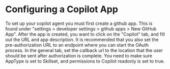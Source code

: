 Configuring a Copilot App
=========================

To set up your copilot agent you must first create a github app.  This is found under "settings > developer settings > github apps > New GitHub App".  After the app is created, you want to click on the "Copilot" tab, and fill out the URL and app description.  It is recommended that you also set the pre-authorization URL to an endpoint where you can start the OAuth process.  In the general tab, set the callback url to the location that the user should be sent after authorization is complete. You need to make sure AppType is set to Skillset, and permissions to Copilot readonly is set to true.